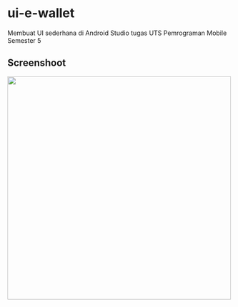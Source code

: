 # ui-e-wallet
Membuat UI sederhana di Android Studio tugas UTS Pemrograman Mobile Semester 5

## Screenshoot
<img src="https://github.com/dhillenbp179/ui-e-wallet/blob/main/Screenshot_20221123_193648.png" height="500">
